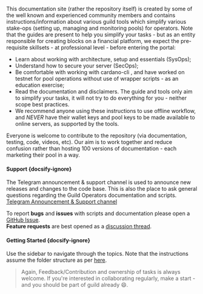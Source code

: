 
This documentation site (rather the repository itself) is created by some of the well known and experienced community members and contains instructions/information about various guild tools which simplify various stake-ops (setting up, managing and monitoring pools) for operators. Note that the guides are present to help you simplify your tasks - but as an entity responsible for creating blocks on a financial platform, we expect the pre-requisite skillsets - at professional level - before entering the portal:

  - Learn about working with architecture, setup and essentials (SysOps);
  - Understand how to secure your server (SecOps);
  - Be comfortable with working with cardano-cli , and have worked on testnet for pool operations without use of wrapper scripts - as an education exercise;
  - Read the documentation and disclaimers. The guide and tools only aim to simplify your tasks, it will not try to do everything for you - neither scope best practices.
  - We recommend anyone using these instructions to use offline workflow, and *NEVER* have their wallet keys and pool keys to be made available to online servers, as supported by the tools.

Everyone is welcome to contribute to the repository (via documentation, testing, code, videos, etc). Our aim is to work together and reduce confusion rather than hosting 100 versions of documentation - each marketing their pool in a way.

#### Support {docsify-ignore}

The Telegram announcement & support channel is used to announce new releases and changes to the code base. This is also the place to ask general questions regarding the Guild Operators documentation and scripts.  
[Telegram Announcement & Support channel](https://t.me/guild_operators_official)

To report **bugs** and **issues** with scripts and documentation please open a [GitHub Issue](https://github.com/cardano-community/guild-operators/issues/new/choose).  
**Feature requests** are best opened as a [discussion thread](https://github.com/cardano-community/guild-operators/discussions/new).

#### Getting Started {docsify-ignore}

Use the sidebar to navigate through the topics. Note that the instructions assume the folder structure as per [here](basics.md#folder-structure).

> Again, Feedback/Contribution and ownership of tasks is always welcome. If you're interested in collaborating regularly, make a start - and you should be part of guild already :smile:.
